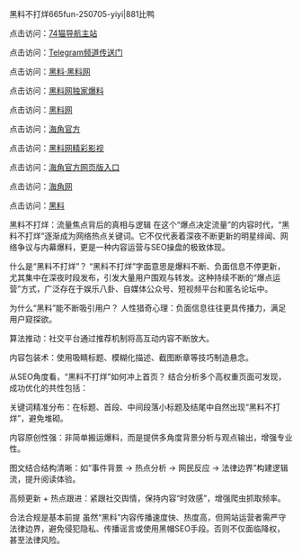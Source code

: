 黑料不打烊665fun-250705-yiyi|881比鸭

点击访问：<a href="https://74mao.com/">74猫导航主站</a>

点击访问：<a href="https://74mao.com/">Telegram频道传送门</a>

点击访问：<a href="https://heiliaolvzlu3.pages.dev">黑料·黑料网</a>

点击访问：<a href="https://heiliaoyvnrda.pages.dev">黑料网独家爆料</a>

点击访问：<a href="https://haef.pages.dev/">黑料网</a>

点击访问：<a href="https://jha.pages.dev/">海角官方</a>

点击访问：<a href="https://fge-7ja.pages.dev/">黑料网精彩影视</a>

点击访问：<a href="https://ert-6he.pages.dev/">海角官方网页版入口</a>

点击访问：<a href="https://gdas.pages.dev/">海角网</a>

点击访问：<a href="https://haef.pages.dev/">黑料</a>

黑料不打烊：流量焦点背后的真相与逻辑
在这个“爆点决定流量”的内容时代，“黑料不打烊”逐渐成为网络热点关键词。它不仅代表着深夜不断更新的明星绯闻、网络争议与内幕爆料，更是一种内容运营与SEO操盘的极致体现。

什么是“黑料不打烊”？
“黑料不打烊”字面意思是爆料不断、负面信息不停更新，尤其集中在深夜时段发布，引发大量用户围观与转发。这种持续不断的“爆点运营”方式，广泛存在于娱乐八卦、自媒体公众号、短视频平台和匿名论坛中。

为什么“黑料”能不断吸引用户？
人性猎奇心理：负面信息往往更具传播力，满足用户窥探欲。

算法推动：社交平台通过推荐机制将高互动内容不断放大。

内容包装术：使用吸睛标题、模糊化描述、截图断章等技巧制造悬念。

从SEO角度看，“黑料不打烊”如何冲上首页？
结合分析多个高权重页面可发现，成功优化的共性包括：

关键词精准分布：在标题、首段、中间段落小标题及结尾中自然出现“黑料不打烊”，避免堆砌。

内容原创性强：非简单搬运爆料，而是提供多角度背景分析与观点输出，增强专业性。

图文结合结构清晰：如“事件背景 → 热点分析 → 网民反应 → 法律边界”构建逻辑流，提升阅读体验。

高频更新 + 热点跟进：紧跟社交舆情，保持内容“时效感”，增强爬虫抓取频率。

合法合规是基本前提
虽然“黑料”内容传播速度快、热度高，但网站运营者需严守法律边界，避免侵犯隐私、传播谣言或使用黑帽SEO手段。否则不仅面临降权，甚至法律风险。

